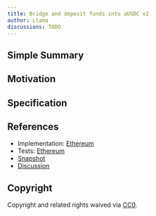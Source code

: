 ```yaml
---
title: Bridge and deposit funds into aUSDC v2
author: Llama
discussions: TODO
---
```


## Simple Summary

## Motivation

## Specification

## References

- Implementation: [Ethereum](https://github.com/bgd-labs/aave-proposals/blob/main/src/AaveV3_Eth_ServiceProviders_20231907/AaveV3_Eth_ServiceProviders_20231907.sol)
- Tests: [Ethereum](https://github.com/bgd-labs/aave-proposals/blob/main/src/AaveV3_Eth_ServiceProviders_20231907/AaveV3_Eth_ServiceProviders_20231907.t.sol)
- [Snapshot](TODO)
- [Discussion](TODO)

## Copyright

Copyright and related rights waived via [CC0](https://creativecommons.org/publicdomain/zero/1.0/).
